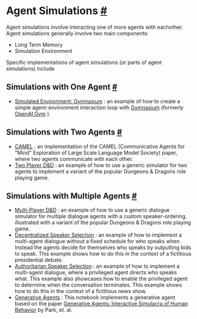 


 Agent Simulations
 [#](#agent-simulations "Permalink to this headline")
=========================================================================



 Agent simulations involve interacting one of more agents with eachother.
Agent simulations generally involve two main components:
 


* Long Term Memory
* Simulation Environment



 Specific implementations of agent simulations (or parts of agent simulations) include
 




 Simulations with One Agent
 [#](#simulations-with-one-agent "Permalink to this headline")
-------------------------------------------------------------------------------------------


* [Simulated Environment: Gymnasium](agent_simulations/gymnasium)
 : an example of how to create a simple agent-environment interaction loop with
 [Gymnasium](https://github.com/Farama-Foundation/Gymnasium) 
 (formerly
 [OpenAI Gym](https://github.com/openai/gym) 
 ).





 Simulations with Two Agents
 [#](#simulations-with-two-agents "Permalink to this headline")
---------------------------------------------------------------------------------------------


* [CAMEL](agent_simulations/camel_role_playing)
 : an implementation of the CAMEL (Communicative Agents for “Mind” Exploration of Large Scale Language Model Society) paper, where two agents communicate with each other.
* [Two Player D&D](agent_simulations/two_player_dnd)
 : an example of how to use a generic simulator for two agents to implement a variant of the popular Dungeons & Dragons role playing game.





 Simulations with Multiple Agents
 [#](#simulations-with-multiple-agents "Permalink to this headline")
-------------------------------------------------------------------------------------------------------


* [Multi-Player D&D](agent_simulations/multi_player_dnd)
 : an example of how to use a generic dialogue simulator for multiple dialogue agents with a custom speaker-ordering, illustrated with a variant of the popular Dungeons & Dragons role playing game.
* [Decentralized Speaker Selection](agent_simulations/multiagent_bidding)
 : an example of how to implement a multi-agent dialogue without a fixed schedule for who speaks when. Instead the agents decide for themselves who speaks by outputting bids to speak. This example shows how to do this in the context of a fictitious presidential debate.
* [Authoritarian Speaker Selection](agent_simulations/multiagent_authoritarian)
 : an example of how to implement a multi-agent dialogue, where a privileged agent directs who speaks what. This example also showcases how to enable the privileged agent to determine when the conversation terminates. This example shows how to do this in the context of a fictitious news show.
* [Generative Agents](agent_simulations/characters)
 : This notebook implements a generative agent based on the paper
 [Generative Agents: Interactive Simulacra of Human Behavior](https://arxiv.org/abs/2304.03442) 
 by Park, et. al.





